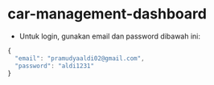 # car-management-dashboard

- Untuk login, gunakan email dan password dibawah ini:

```typescript
{
  "email": "pramudyaaldi02@gmail.com",
  "password": "aldi1231"
}
